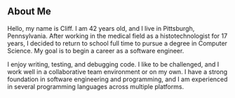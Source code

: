 ## About Me

Hello, my name is Cliff. I am 42 years old, and I live in Pittsburgh, Pennsylvania. After working in the medical field as a histotechnologist for 17 years, I 
decided to return to school full time to pursue a degree in Computer Science. My goal is to begin a career as a software engineer. 

I enjoy writing, testing, and debugging code. I like to be challenged, and I work well in a collaborative team environment or on my own. I have a strong foundation in software engineering and programming, and I am experienced in several programming languages across multiple platforms.   
